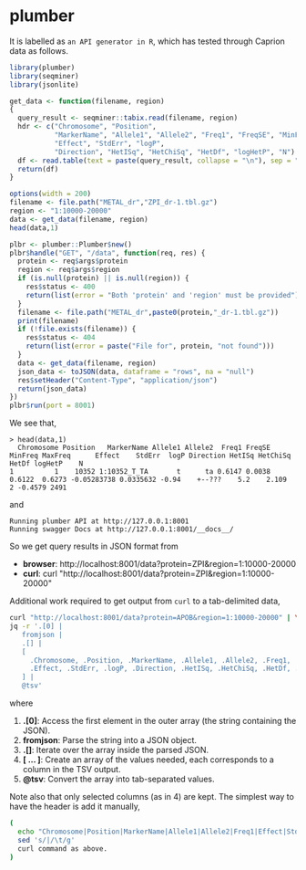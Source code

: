 # plumber

It is labelled as `an API generator in R`, which has tested through Caprion data as follows.

```r
library(plumber)
library(seqminer)
library(jsonlite)

get_data <- function(filename, region)
{
  query_result <- seqminer::tabix.read(filename, region)
  hdr <- c("Chromosome", "Position",
           "MarkerName", "Allele1", "Allele2", "Freq1", "FreqSE", "MinFreq", "MaxFreq",
           "Effect", "StdErr", "logP",
           "Direction", "HetISq", "HetChiSq", "HetDf", "logHetP", "N")
  df <- read.table(text = paste(query_result, collapse = "\n"), sep = "\t", col.names=hdr)
  return(df)
}

options(width = 200)
filename <- file.path("METAL_dr","ZPI_dr-1.tbl.gz")
region <- "1:10000-20000"
data <- get_data(filename, region)
head(data,1)

plbr <- plumber::Plumber$new()
plbr$handle("GET", "/data", function(req, res) {
  protein <- req$args$protein
  region <- req$args$region
  if (is.null(protein) || is.null(region)) {
    res$status <- 400
    return(list(error = "Both 'protein' and 'region' must be provided"))
  }
  filename <- file.path("METAL_dr",paste0(protein,"_dr-1.tbl.gz"))
  print(filename)
  if (!file.exists(filename)) {
    res$status <- 404
    return(list(error = paste("File for", protein, "not found")))
  }
  data <- get_data(filename, region)
  json_data <- toJSON(data, dataframe = "rows", na = "null")
  res$setHeader("Content-Type", "application/json")
  return(json_data)
})
plbr$run(port = 8001)
```

We see that,

```
> head(data,1)
  Chromosome Position   MarkerName Allele1 Allele2  Freq1 FreqSE MinFreq MaxFreq      Effect    StdErr  logP Direction HetISq HetChiSq HetDf logHetP    N
1          1    10352 1:10352_T_TA       t      ta 0.6147 0.0038  0.6122  0.6273 -0.05283738 0.0335632 -0.94    +--???    5.2    2.109     2 -0.4579 2491
```

and

```
Running plumber API at http://127.0.0.1:8001
Running swagger Docs at http://127.0.0.1:8001/__docs__/
```

So we get query results in JSON format from

- **browser**: http://localhost:8001/data?protein=ZPI&region=1:10000-20000
- **curl**: curl "http://localhost:8001/data?protein=ZPI&region=1:10000-20000"

Additional work required to get output from `curl` to a tab-delimited data,

```bash
curl "http://localhost:8001/data?protein=APOB&region=1:10000-20000" | \
jq -r '.[0] |
   fromjson |
   .[] |
   [
     .Chromosome, .Position, .MarkerName, .Allele1, .Allele2, .Freq1,
     .Effect, .StdErr, .logP, .Direction, .HetISq, .HetChiSq, .HetDf, .logHetP, .N
   ] |
   @tsv'
```

where

1. **.[0]**: Access the first element in the outer array (the string containing the JSON).
2. **fromjson**: Parse the string into a JSON object.
3. **.[]**: Iterate over the array inside the parsed JSON.
4. **[ ... ]**: Create an array of the values needed, each corresponds to a column in the TSV output.
5. **@tsv**: Convert the array into tab-separated values.

Note also that only selected columns (as in 4) are kept. The simplest way to have the header is add it manually,

```bash
(
  echo "Chromosome|Position|MarkerName|Allele1|Allele2|Freq1|Effect|StdErr|logP|Direction|HetISq|HetChiSq|HetDf|logHetP|N" | \
  sed 's/|/\t/g'
  curl command as above.
)
```
